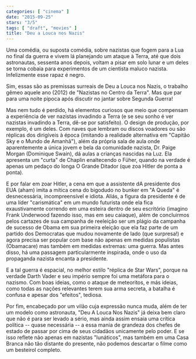 ```yaml
---
categories: [ "cinema" ]
date: "2015-09-25"
stars: "3/5"
tags: [ "draft", "movies" ]
title: "Deu a Louca nos Nazis"
---
```

Uma comédia, ou suposta comédia, sobre nazistas que fogem para a Lua no final da guerra e vivem lá planejando um ataque à Terra, até que dois astronautas, sessenta anos depois, voltam a pisar em solo lunar e um deles se torna cobaia para experimentos de um cientista maluco nazista. Infelizmente esse rapaz é negro.

Sim, essas são as premissas surreais de Deu a Louca nos Nazis, o trabalho gêmeo aquele ano (2012) de "Nazistas no Centro da Terra". Mas que par para uma noite pipoca após discutir no jantar sobre Segunda Guerra!

Mas nem tudo é perdido, há elementos curiosos que meio que compensam a experiência de ver nazistas invadindo a Terra (e se seu sonho é ver nazistas invadindo a Terra, dê-se por satisfeito). O design de produção, por exemplo, é um deles. Com naves que lembram ou discos voadores ou são réplicas dos dirigíveis à época (imitando a realidade alternativa em "Capitão Sky e o Mundo de Amanhã"), além da própria sala de aula onde aparentemente a única jovem e bela da comunidade nazista, Dr. Paige Morgan (Dominique Swain), dá aulas a crianças nascidas na Luz. Ela apresenta um "curta" de Chaplin enaltecendo o Füher, quando na verdade é apenas um pedaço do longa O Grande Ditador (que zoa Hitler de ponta a ponta).

E por falar em zoar Hitler, a cena em que a assistente dA presidente dos EUA (aham) imita a mítica cena do bigodudo no bunker em "A Queda" é desnecessária, incompreensível e idiota. Aliás, a figura da presidente é de uma líder "carismática" em um mundo futurista onde ela fica exaustivamente correndo em uma esteira dentro de seu escritório (imagino Frank Underwood fazendo isso, mas em seu caiaque), além de concluirmos pelos cartazes de sua campanha de reeleição ser um plágio da campanha de sucesso de Obama em sua primeira eleição que ela faz parte de um partido dos Democratas que mudou novamente de lado (que surpresa!) e agora precisa ser popular com base não apenas em medidas populistas (Obamacare) mas também em medidas extremas: uma guerra. Mas antes disso, há uma passagem particularmente inspirada, onde o uso da propaganda nazista encanta a presidente.

E a tal guerra é espacial, no melhor estilo "réplica de Star Wars", porque na verdade Darth Vader e seu império sempre foi uma metáfora para o nazismo. Com boas ideias, como o ataque de meteoritos, e más ideias, como todas as nações relevantes terem sua arma secreta, a batalha é confusa e apesar dos "efeitos", tediosa.

Por fim, encabeçado por um vilão cuja expressão nunca muda, além de ter um modelo como astronauta, "Deu A Louca Nos Nazis" já deixa bem claro que não é para ser levado a sério, mas ainda assim ensaia uma crítica política -- quase necessária -- a essa mania de grandeza dos chefes de estado de passar por cima de seus cidadãos unicamente pelo poder. E se isso reflete não apenas em nazistas "lunáticos", mas também em uma Casa Branca não tão distante do presente, não podemos descartar o filme como um besteirol completo.
